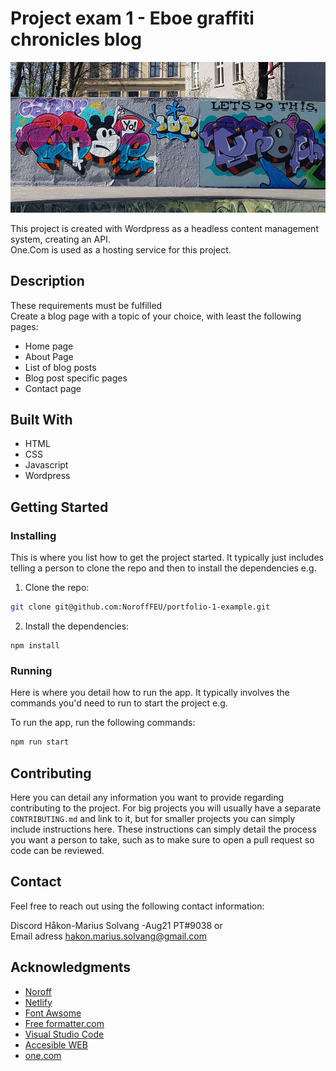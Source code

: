 # Project exam 1 - Eboe graffiti chronicles blog


![image](https://github.com/Noroff-FEU-Assignments/project-exam-1-hakon-marius/blob/main/images/samesize/homepage.jpg)

This project is created with Wordpress as a headless content management system, creating an API.  
One.Com is used as a hosting service for this project.

## Description

These requirements must be fulfilled  
Create a blog page with a topic of your choice, with least the following pages:
-	Home page
-	About Page
-	List of blog posts
-	Blog post specific pages
-	Contact page



## Built With
- HTML
- CSS
- Javascript
- Wordpress

## Getting Started

### Installing

This is where you list how to get the project started. It typically just includes telling a person to clone the repo and then to install the dependencies e.g.

1. Clone the repo:

```bash
git clone git@github.com:NoroffFEU/portfolio-1-example.git
```

2. Install the dependencies:

```
npm install
```

### Running

Here is where you detail how to run the app. It typically involves the commands you'd need to run to start the project e.g.

To run the app, run the following commands:

```bash
npm run start
```

## Contributing

Here you can detail any information you want to provide regarding contributing to the project. For big projects you will usually have a separate `CONTRIBUTING.md` and link to it, but for smaller projects you can simply include instructions here. These instructions can simply detail the process you want a person to take, such as to make sure to open a pull request so code can be reviewed.

## Contact
Feel free to reach out using the following contact information:  

Discord Håkon-Marius Solvang -Aug21 PT#9038 or  
Email adress hakon.marius.solvang@gmail.com

## Acknowledgments  

* [Noroff](https://www.noroff.no/studier/fagskole/nettverk-it-sikkerhet?gclid=Cj0KCQjwmZejBhC_ARIsAGhCqndTNlhYI4B0Ge7Ua9g_TC4Ewe92ocpNh8a9DusiM8oxyfmKOWZTn1waAkfKEALw_wcB)
* [Netlify](https://www.netlify.com/)
* [Font Awsome](https://fontawesome.com/)
* [Free formatter.com](https://www.freeformatter.com/html-validator.html)
* [Visual Studio Code](https://code.visualstudio.com/)
* [Accesible WEB](https://accessibleweb.com/website-accessibility-checker/?page_url=https%3A%2F%2Fsnazzy-conkies-f91116.netlify.app%2F)
* [one.com](https://www.one.com/en/)
